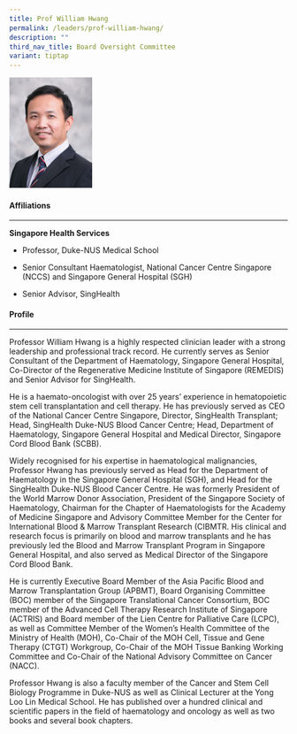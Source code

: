 ```yaml
---
title: Prof William Hwang
permalink: /leaders/prof-william-hwang/
description: ""
third_nav_title: Board Oversight Committee
variant: tiptap
---
```

<div class="isomer-image-wrapper"><img style="width:150px" height="auto" width="100%" src="/images/Leaders/professor%20william%20hwang.png"></div><h4>Affiliations</h4><hr><p><strong>Singapore Health Services</strong></p><ul data-tight="true" class="tight"><li><p>Professor, Duke-NUS Medical School </p></li><li><p>Senior Consultant Haematologist, National Cancer Centre Singapore (NCCS) and Singapore General Hospital (SGH)</p></li><li><p>Senior Advisor, SingHealth</p></li></ul><h4>Profile</h4><hr><p>Professor William Hwang is a highly respected clinician leader with a strong leadership and professional track record. He currently serves as Senior Consultant of the Department of Haematology, Singapore General Hospital, Co-Director of the Regenerative Medicine Institute of Singapore (REMEDIS) and Senior Advisor for SingHealth.</p><p>He is a haemato-oncologist with over 25 years’ experience in hematopoietic stem cell transplantation and cell therapy. He has previously served as CEO of the National Cancer Centre Singapore, Director, SingHealth Transplant; Head, SingHealth Duke-NUS Blood Cancer Centre; Head, Department of Haematology, Singapore General Hospital and Medical Director, Singapore Cord Blood Bank (SCBB).</p><p>Widely recognised for his expertise in haematological malignancies, Professor Hwang has previously served as Head for the Department of Haematology in the Singapore General Hospital (SGH), and Head for the SingHealth Duke-NUS Blood Cancer Centre. He was formerly President of the World Marrow Donor Association, President of the Singapore Society of Haematology, Chairman for the Chapter of Haematologists for the Academy of Medicine Singapore and Advisory Committee Member for the Center for International Blood &amp; Marrow Transplant Research (CIBMTR. His clinical and research focus is primarily on blood and marrow transplants and he has previously led the Blood and Marrow Transplant Program in Singapore General Hospital, and also served as Medical Director of the Singapore Cord Blood Bank.</p><p>He is currently Executive Board Member of the Asia Pacific Blood and Marrow Transplantation Group (APBMT), Board Organising Committee (BOC) member of the Singapore Translational Cancer Consortium, BOC member of the Advanced Cell Therapy Research Institute of Singapore (ACTRIS) and Board member of the Lien Centre for Palliative Care (LCPC), as well as Committee Member of the Women’s Health Committee of the Ministry of Health (MOH), Co-Chair of the MOH Cell, Tissue and Gene Therapy (CTGT) Workgroup, Co-Chair of the MOH Tissue Banking Working Committee and Co-Chair of the National Advisory Committee on Cancer (NACC).</p><p>Professor Hwang is also a faculty member of the Cancer and Stem Cell Biology Programme in Duke-NUS as well as Clinical Lecturer at the Yong Loo Lin Medical School. He has published over a hundred clinical and scientific papers in the field of haematology and oncology as well as two books and several book chapters.</p><p></p>
